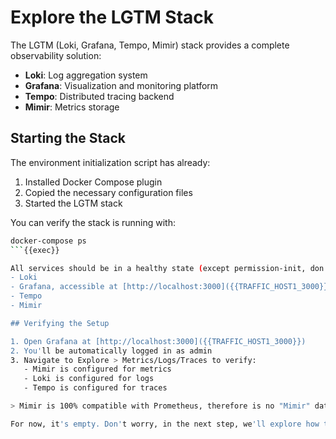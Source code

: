 # Explore the LGTM Stack

The LGTM (Loki, Grafana, Tempo, Mimir) stack provides a complete observability solution:
- **Loki**: Log aggregation system
- **Grafana**: Visualization and monitoring platform
- **Tempo**: Distributed tracing backend
- **Mimir**: Metrics storage

## Starting the Stack

The environment initialization script has already:
1. Installed Docker Compose plugin
2. Copied the necessary configuration files
3. Started the LGTM stack

You can verify the stack is running with:
```bash
docker-compose ps
```{{exec}}

All services should be in a healthy state (except permission-init, don't worry about it). The stack includes:
- Loki
- Grafana, accessible at [http://localhost:3000]({{TRAFFIC_HOST1_3000}})
- Tempo
- Mimir

## Verifying the Setup

1. Open Grafana at [http://localhost:3000]({{TRAFFIC_HOST1_3000}})
2. You'll be automatically logged in as admin
3. Navigate to Explore > Metrics/Logs/Traces to verify:
   - Mimir is configured for metrics
   - Loki is configured for logs
   - Tempo is configured for traces

> Mimir is 100% compatible with Prometheus, therefore is no "Mimir" datasource in Grafana and you will see the Prometheus logo next to it

For now, it's empty. Don't worry, in the next step, we'll explore how to use these tools to monitor our demo application.
